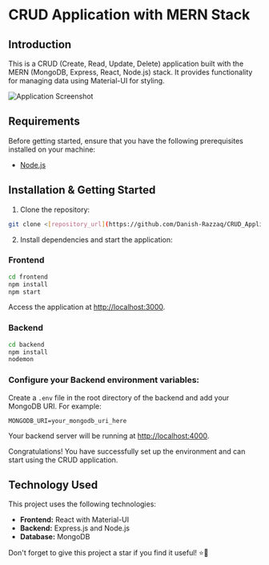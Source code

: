
# CRUD Application with MERN Stack

## Introduction

This is a CRUD (Create, Read, Update, Delete) application built with the MERN (MongoDB, Express, React, Node.js) stack. It provides functionality for managing data using Material-UI for styling.

![Application Screenshot](insert_url_to_your_application_screenshot_here)

## Requirements

Before getting started, ensure that you have the following prerequisites installed on your machine:

- [Node.js](https://nodejs.org/en/download)

## Installation & Getting Started

1. Clone the repository:

```bash
git clone <[repository_url](https://github.com/Danish-Razzaq/CRUD_Application_with_MERN_Stack.git)>

```

2. Install dependencies and start the application:

### Frontend

```bash
cd frontend
npm install
npm start
```

Access the application at [http://localhost:3000](http://localhost:3000).

### Backend

```bash
cd backend
npm install
nodemon
```

### Configure your Backend environment variables:

Create a `.env` file in the root directory of the backend and add your MongoDB URI. For example:

```
MONGODB_URI=your_mongodb_uri_here
```


Your backend server will be running at [http://localhost:4000](http://localhost:4000).

Congratulations! You have successfully set up the environment and can start using the CRUD application.

## Technology Used

This project uses the following technologies:

- **Frontend:** React with Material-UI
- **Backend:** Express.js and Node.js
- **Database:** MongoDB

Don't forget to give this project a star if you find it useful! ⭐🤗
```
